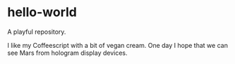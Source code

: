 # hello-world
A playful repository.

I like my Coffeescript with a bit of vegan cream.
One day I hope that we can see Mars from hologram display devices.
